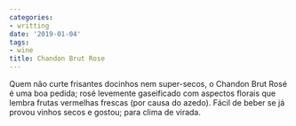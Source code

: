 ```yaml
---
categories:
- writting
date: '2019-01-04'
tags:
- wine
title: Chandon Brut Rose
---
```


Quem não curte frisantes docinhos nem super-secos, o Chandon Brut Rosé é uma boa pedida; rosé levemente gaseificado com aspectos florais que lembra frutas vermelhas frescas (por causa do azedo). Fácil de beber se já provou vinhos secos e gostou; para clima de virada.

